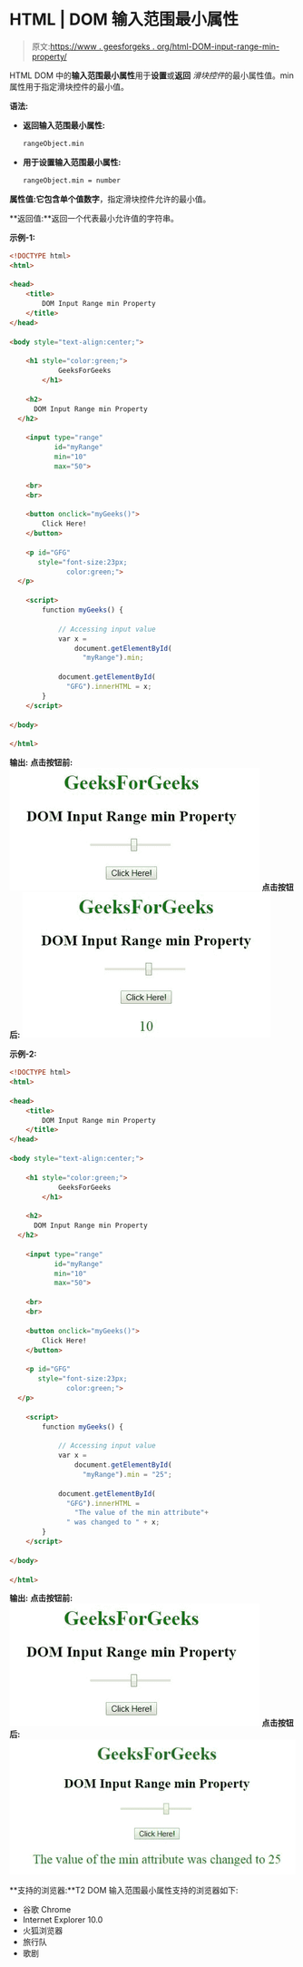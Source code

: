 # HTML | DOM 输入范围最小属性

> 原文:[https://www . geesforgeks . org/html-DOM-input-range-min-property/](https://www.geeksforgeeks.org/html-dom-input-range-min-property/)

HTML DOM 中的**输入范围最小属性**用于**设置**或**返回** *滑块控件*的最小属性值。min 属性用于指定滑块控件的最小值。

**语法:**

*   **返回输入范围最小属性:**

    ```html
    rangeObject.min
    ```

*   **用于设置输入范围最小属性:**

    ```html
    rangeObject.min = number
    ```

**属性值:**它包含单个值**数字**，指定滑块控件允许的最小值。

**返回值:**返回一个代表最小允许值的字符串。

**示例-1:**

```html
<!DOCTYPE html>
<html>

<head>
    <title>
        DOM Input Range min Property
    </title>
</head>

<body style="text-align:center;">

    <h1 style="color:green;"> 
            GeeksForGeeks 
        </h1>

    <h2>
      DOM Input Range min Property
  </h2>

    <input type="range" 
           id="myRange" 
           min="10" 
           max="50">

    <br>
    <br>

    <button onclick="myGeeks()">
        Click Here!
    </button>

    <p id="GFG" 
       style="font-size:23px;
              color:green;">
  </p>

    <script>
        function myGeeks() {

            // Accessing input value 
            var x =
                document.getElementById(
                  "myRange").min;

            document.getElementById(
              "GFG").innerHTML = x;
        }
    </script>

</body>

</html>
```

**输出:**
**点击按钮前:**
![](img/0c7ffffbf9a9b82a1229f80b96b2642d.png)
**点击按钮后:**
![](img/9d3a6ee36e0c7004524cb4b0155c9452.png)

**示例-2:**

```html
<!DOCTYPE html>
<html>

<head>
    <title>
        DOM Input Range min Property
    </title>
</head>

<body style="text-align:center;">

    <h1 style="color:green;"> 
            GeeksForGeeks 
        </h1>

    <h2>
      DOM Input Range min Property
  </h2>

    <input type="range" 
           id="myRange" 
           min="10" 
           max="50">

    <br>
    <br>

    <button onclick="myGeeks()">
        Click Here!
    </button>

    <p id="GFG" 
       style="font-size:23px;
              color:green;">
  </p>

    <script>
        function myGeeks() {

            // Accessing input value  
            var x =
                document.getElementById(
                  "myRange").min = "25";

            document.getElementById(
              "GFG").innerHTML =
                "The value of the min attribute"+
              " was changed to " + x;
        }
    </script>

</body>

</html>
```

**输出:**
**点击按钮前:**
![](img/0c7ffffbf9a9b82a1229f80b96b2642d.png)
**点击按钮后:**
![](img/dc3601f3200c229b3145f82fb36e8b39.png)

**支持的浏览器:**T2 DOM 输入范围最小属性支持的浏览器如下:

*   谷歌 Chrome
*   Internet Explorer 10.0
*   火狐浏览器
*   旅行队
*   歌剧